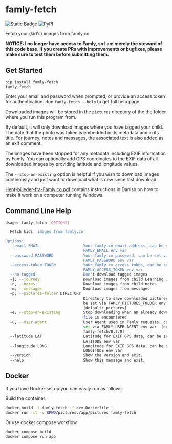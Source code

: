 <!-- @format -->

# famly-fetch

![Static Badge](https://img.shields.io/badge/Python-3-blue?style=flat&logo=Python)
![PyPI](https://img.shields.io/pypi/v/famly-fetch)

Fetch your (kid's) images from famly.co

**NOTICE: I no longer have access to Famly, so I am merely the steward of this
code base. If you create PRs with improvements or bugfixes, please make sure
to test them before submitting them.**

## Get Started

```
pip install famly-fetch
famly-fetch
```

Enter your email and password when prompted, or provide an access token for authentication. Run `famly-fetch --help` to
get full help page.

Downloaded images will be stored in the `pictures` directory of the
the folder where you run this program from.

By default, it will only download images where you have tagged your child. The
date that the photo was taken is embedded in its metadata and in its title.
For journey, notes and messages, the associated text is also added as an exif
comment.

The images have been stripped for any metadata including EXIF
information by Famly. You can optionally add GPS coordinates to the EXIF
data of all downloaded images by providing latitude and longitude values.

The `--stop-on-existing` option is helpful if you wish to download
images continously and just want to download what is new since last
download.

[Hent-billeder-fra-Famly.co.pdf](Hent-billeder-fra-Famly.co.pdf)
contains instructions in Danish on how to make it work on a computer
running Windows.

## Command Line Help

```bash
Usage: famly-fetch [OPTIONS]

  Fetch kids' images from famly.co

Options:
  --email EMAIL                   Your famly.co email address, can be set via
                                  FAMLY_EMAIL env var
  --password PASSWORD             Your famly.co password, can be set via
                                  FAMLY_PASSWORD env var
  --access-token TOKEN            Your famly.co access token, can be set via
                                  FAMLY_ACCESS_TOKEN env var
  --no-tagged                     Don't download tagged images
  -j, --journey                   Download images from child Learning Journey
  -n, --notes                     Download images from child notes
  -m, --messages                  Download images from messages
  -p, --pictures-folder DIRECTORY
                                  Directory to save downloaded pictures, can
                                  be set via FAMLY_PICTURES_FOLDER env var
                                  [default: pictures]
  -e, --stop-on-existing          Stop downloading when an already downloaded
                                  file is encountered
  -u, --user-agent                User Agent used in Famly requests, can be
                                  set via FAMLY_USER_AGENT env var  [default:
                                  famly-fetch/0.2.0]
  --latitude LAT                  Latitude for EXIF GPS data, can be set via
                                  LATITUDE env var
  --longitude LONG                Longitude for EXIF GPS data, can be set via
                                  LONGITUDE env var
  --version                       Show the version and exit.
  --help                          Show this message and exit.
```

## Docker

If you have Docker set up you can easily run as follows:

Build the container:

```bash
docker build -t famly-fetch -f dev.Dockerfile .
docker run -it -v $PWD/pictures:/app/pictures famly-fetch
```

Or use docker compose workflow

```bash
docker compose build
docker compose run app
```
